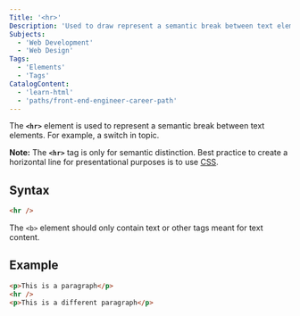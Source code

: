 ```yaml
---
Title: '<hr>'
Description: 'Used to draw represent a semantic break between text elements.'
Subjects:
  - 'Web Development'
  - 'Web Design'
Tags:
  - 'Elements'
  - 'Tags'
CatalogContent:
  - 'learn-html'
  - 'paths/front-end-engineer-career-path'
---
```


The **`<hr>`** element is used to represent a semantic break between text elements. For example, a switch in topic.

**Note:** The **`<hr>`** tag is only for semantic distinction. Best practice to create a horizontal line for presentational purposes is to use [CSS](https://www.codecademy.com/resources/docs/css).

## Syntax

```html
<hr />
```

The `<b>` element should only contain text or other tags meant for text content.

## Example

```html
<p>This is a paragraph</p>
<hr />
<p>This is a different paragraph</p>
```
